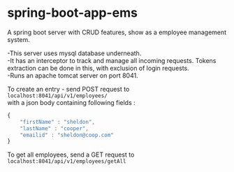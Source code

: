 # spring-boot-app-ems
A spring boot server with CRUD features, show as a employee management system.  

-This server uses mysql database underneath.  
-It has an interceptor to track and manage all incoming requests. Tokens extraction can be done in this, with exclusion of login requests.  
-Runs an apache tomcat server on port 8041.  

To create an entry - send POST request to `localhost:8041/api/v1/employees/ `  
with a json body containing following fields :   
``` javascript
{
    "firstName" : "sheldon",
    "lastName" : "cooper",
    "emailid" : "sheldon@coop.com"
}
```
To get all employees, send a GET request to
`localhost:8041/api/v1/employees/getAll`
